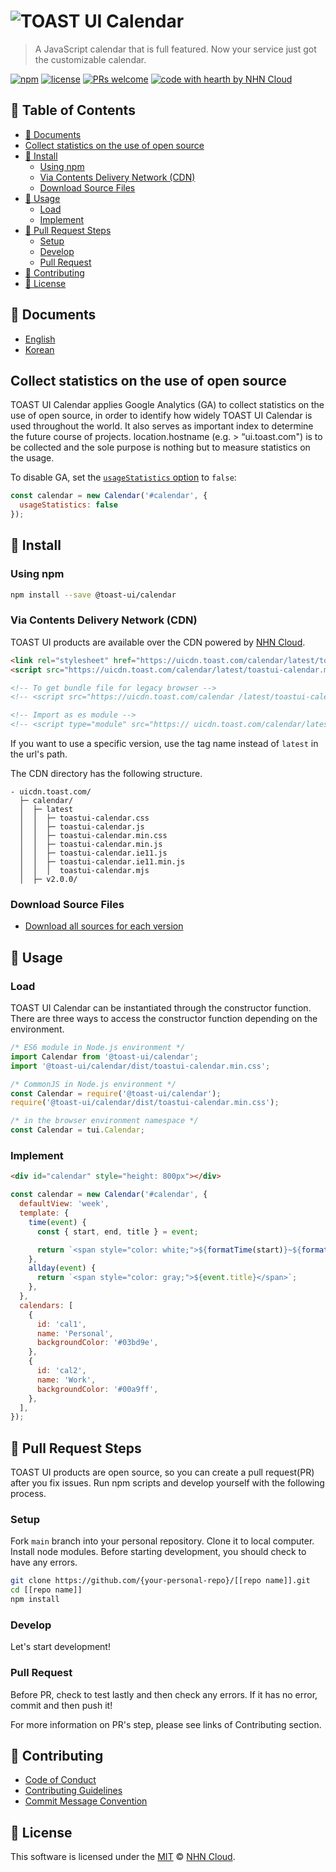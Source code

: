 # ![TOAST UI Calendar](https://user-images.githubusercontent.com/26706716/39230183-7f8ff186-48a0-11e8-8d9c-9699d2d0e471.png)

> A JavaScript calendar that is full featured. Now your service just got the customizable calendar.

[![npm](https://img.shields.io/npm/v/@toast-ui/calendar.svg)](https://www.npmjs.com/package/@toast-ui/calendar)
[![license](https://img.shields.io/github/license/nhn/tui.calendar.svg)](https://github.com/nhn/tui.calendar/blob/master/LICENSE)
[![PRs welcome](https://img.shields.io/badge/PRs-welcome-ff69b4.svg)](https://github.com/nhn/tui.calendar/issues?q=is%3Aissue+is%3Aopen+label%3A%22help+wanted%22)
[![code with hearth by NHN Cloud](https://img.shields.io/badge/%3C%2F%3E%20with%20%E2%99%A5%20by-NHN_Cloud-ff1414.svg)](https://github.com/nhn)

## 🚩 Table of Contents

- [📙 Documents](#-documents)
- [Collect statistics on the use of open source](#collect-statistics-on-the-use-of-open-source)
- [💾 Install](#-install)
  - [Using npm](#using-npm)
  - [Via Contents Delivery Network (CDN)](#via-contents-delivery-network-cdn)
  - [Download Source Files](#download-source-files)
- [📅 Usage](#-usage)
  - [Load](#load)
  - [Implement](#implement)
- [🔧 Pull Request Steps](#-pull-request-steps)
  - [Setup](#setup)
  - [Develop](#develop)
  - [Pull Request](#pull-request)
- [💬 Contributing](#-contributing)
- [📜 License](#-license)

## 📙 Documents

- [English](https://github.com/nhn/tui.calendar/blob/calendar@2.1.1/docs/README.md)
- [Korean](https://github.com/nhn/tui.calendar/blob/calendar@2.1.1/docs/ko/README.md)

## Collect statistics on the use of open source

TOAST UI Calendar applies Google Analytics (GA) to collect statistics on the use of open source, in order to identify how widely TOAST UI Calendar is used throughout the world. It also serves as important index to determine the future course of projects. location.hostname (e.g. > “ui.toast.com") is to be collected and the sole purpose is nothing but to measure statistics on the usage.

To disable GA, set the [`usageStatistics` option](https://github.com/nhn/tui.calendar/blob/calendar@2.1.1/docs/en/apis/options.md#usagestatistics) to `false`:

```js
const calendar = new Calendar('#calendar', {
  usageStatistics: false
});
```

## 💾 Install

### Using npm

```sh
npm install --save @toast-ui/calendar
```

### Via Contents Delivery Network (CDN)

TOAST UI products are available over the CDN powered by [NHN Cloud](https://www.toast.com).

```html
<link rel="stylesheet" href="https://uicdn.toast.com/calendar/latest/toastui-calendar.min.css" />
<script src="https://uicdn.toast.com/calendar/latest/toastui-calendar.min.js"></script>

<!-- To get bundle file for legacy browser -->
<!-- <script src="https://uicdn.toast.com/calendar /latest/toastui-calendar.ie11.min.js"></script> -->

<!-- Import as es module -->
<!-- <script type="module" src="https:// uicdn.toast.com/calendar/latest/toastui-calendar.mjs"></script> -->
```

If you want to use a specific version, use the tag name instead of `latest` in the url's path.

The CDN directory has the following structure.

```
- uicdn.toast.com/
  ├─ calendar/
  │  ├─ latest
  │  │  ├─ toastui-calendar.css
  │  │  ├─ toastui-calendar.js
  │  │  ├─ toastui-calendar.min.css
  │  │  ├─ toastui-calendar.min.js
  │  │  ├─ toastui-calendar.ie11.js
  │  │  ├─ toastui-calendar.ie11.min.js
  │  │  │  toastui-calendar.mjs
  │  ├─ v2.0.0/
```

### Download Source Files

- [Download all sources for each version](https://github.com/nhn/tui.calendar/releases)

## 📅 Usage

### Load

TOAST UI Calendar can be instantiated through the constructor function. There are three ways to access the constructor function depending on the environment.

```js
/* ES6 module in Node.js environment */
import Calendar from '@toast-ui/calendar';
import '@toast-ui/calendar/dist/toastui-calendar.min.css';
```

```js
/* CommonJS in Node.js environment */
const Calendar = require('@toast-ui/calendar');
require('@toast-ui/calendar/dist/toastui-calendar.min.css');
```

```js
/* in the browser environment namespace */
const Calendar = tui.Calendar;
```

### Implement

```html
<div id="calendar" style="height: 800px"></div>
```

```javascript
const calendar = new Calendar('#calendar', {
  defaultView: 'week',
  template: {
    time(event) {
      const { start, end, title } = event;

      return `<span style="color: white;">${formatTime(start)}~${formatTime(end)} ${title}</span>`;
    },
    allday(event) {
      return `<span style="color: gray;">${event.title}</span>`;
    },
  },
  calendars: [
    {
      id: 'cal1',
      name: 'Personal',
      backgroundColor: '#03bd9e',
    },
    {
      id: 'cal2',
      name: 'Work',
      backgroundColor: '#00a9ff',
    },
  ],
});
```

## 🔧 Pull Request Steps

TOAST UI products are open source, so you can create a pull request(PR) after you fix issues.
Run npm scripts and develop yourself with the following process.

### Setup

Fork `main` branch into your personal repository.
Clone it to local computer. Install node modules.
Before starting development, you should check to have any errors.

``` sh
git clone https://github.com/{your-personal-repo}/[[repo name]].git
cd [[repo name]]
npm install
```

### Develop

Let's start development!

### Pull Request

Before PR, check to test lastly and then check any errors.
If it has no error, commit and then push it!

For more information on PR's step, please see links of Contributing section.

## 💬 Contributing

- [Code of Conduct](https://github.com/nhn/tui.calendar/blob/calendar@2.1.1/CODE_OF_CONDUCT.md)
- [Contributing Guidelines](https://github.com/nhn/tui.calendar/blob/calendar@2.1.1/CONTRIBUTING.md)
- [Commit Message Convention](https://github.com/nhn/tui.calendar/blob/calendar@2.1.1/docs/COMMIT_MESSAGE_CONVENTION.md)

## 📜 License

This software is licensed under the [MIT](https://github.com/nhn/tui.calendar/blob/calendar@2.1.1/LICENSE) © [NHN Cloud](https://github.com/nhn).
